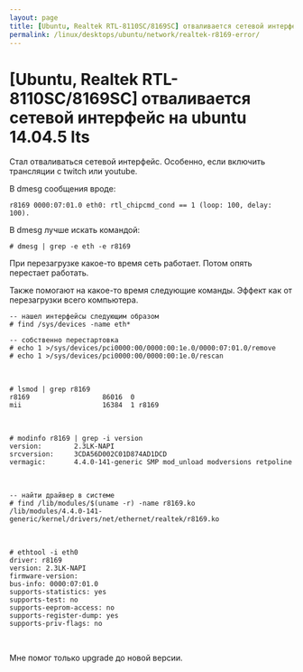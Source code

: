 ```yaml
---
layout: page
title: [Ubuntu, Realtek RTL-8110SC/8169SC] отваливается сетевой интерфейс на ubuntu 14.04.5 lts
permalink: /linux/desktops/ubuntu/network/realtek-r8169-error/
---
```



#  [Ubuntu, Realtek RTL-8110SC/8169SC] отваливается сетевой интерфейс на ubuntu 14.04.5 lts

Стал отваливаться сетевой интерфейс. Особенно, если включить трансляции с twitch или youtube.


В dmesg сообщения вроде:


    r8169 0000:07:01.0 eth0: rtl_chipcmd_cond == 1 (loop: 100, delay: 100).


В dmesg лучше искать командой:

    # dmesg | grep -e eth -e r8169


При перезагрузке какое-то время сеть работает. Потом опять перестает работать.

Также помогают на какое-то время следующие команды. Эффект как от перезагрузки всего компьютера.

    -- нашел интерфейсы следующим образом
    # find /sys/devices -name eth*

    -- собственно перестартовка
    # echo 1 >/sys/devices/pci0000:00/0000:00:1e.0/0000:07:01.0/remove
    # echo 1 >/sys/devices/pci0000:00/0000:00:1e.0/rescan

<br/>

    # lsmod | grep r8169
    r8169                  86016  0 
    mii                    16384  1 r8169

<br/>

    # modinfo r8169 | grep -i version
    version:        2.3LK-NAPI
    srcversion:     3CDA56D002C01D874AD1DCD
    vermagic:       4.4.0-141-generic SMP mod_unload modversions retpoline 

<br/>

    -- найти драйвер в системе
    # find /lib/modules/$(uname -r) -name r8169.ko
    /lib/modules/4.4.0-141-generic/kernel/drivers/net/ethernet/realtek/r8169.ko


<br/>

    # ethtool -i eth0
    driver: r8169
    version: 2.3LK-NAPI
    firmware-version: 
    bus-info: 0000:07:01.0
    supports-statistics: yes
    supports-test: no
    supports-eeprom-access: no
    supports-register-dump: yes
    supports-priv-flags: no


<br/>

Мне помог только upgrade до новой версии.